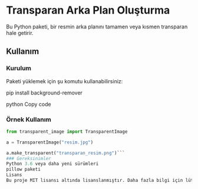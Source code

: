 # Transparan Arka Plan Oluşturma

Bu Python paketi, bir resmin arka planını tamamen veya kısmen transparan hale getirir.

## Kullanım

### Kurulum

Paketi yüklemek için şu komutu kullanabilirsiniz:

pip install background-remover

python
Copy code

### Örnek Kullanım

```python
from transparent_image import TransparentImage

a = TransparentImage("resim.jpg")

a.make_transparent("transparan_resim.png")```
### Gereksinimler
Python 3.6 veya daha yeni sürümleri
pillow paketi
Lisans
Bu proje MIT lisansı altında lisanslanmıştır. Daha fazla bilgi için lütfen LICENSE dosyasına bakın.

